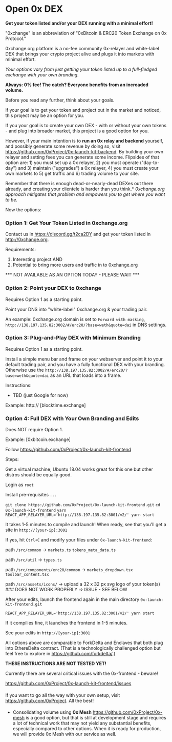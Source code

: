 # Open 0x DEX
<B>Get your token listed and/or your DEX running with a minimal effort!</B>

"0xchange" is an abbreviation of "0xBitcoin & ERC20 Token Exchange on 0x Protocol."

0xchange.org platform is a no-fee community 0x-relayer and white-label DEX that brings your crypto project alive and plugs it into markets with minimal effort.

<I>Your options vary from just getting your token listed up to a full-fledged exchange with your own branding.</I>

<B>Always: 0% fee! The catch? Everyone benefits from an increaded volume.</B>

Before you read any further, think about your goals.

If your goal is to get your token and project out in the market and noticed, this project may be an option for you.

If you your goal is to create your own DEX - with or without your own tokens - and plug into broader market, this project is a good option for you.

However, if your main intention is to <B>run an 0x relay and backend</B> yourself, and possibly generate some revenue by doing so, visit https://github.com/0xProject/0x-launch-kit-backend. By building your own relayer and setting fees you can generate some income. Flipsides of that option are: 1) you must set up a 0x relayer, 2) you must operate ("day-to-day") and 3) maintain ("upgrades") a 0x relayer, 4) you must create your own markets to 5) get traffic and 6) trading volume to your site.

Remember that there is enough dead-or-nearly-dead DEXes out there already, and creating your clientele is harder than you think.* <I>0xchange.org approach mitigates that problem and empowers you to get where you want to be.</I>

Now the options:

<H3>Option 1: Get Your Token Listed in 0xchange.org</H3>

Contact us in https://discord.gg/t2ca2DY and get your token listed in http://0xchange.org.

Requirements:
1. Interesting project AND
2. Potential to bring more users and traffic in to 0xchange.org

*** NOT AVAILABLE AS AN OPTION TODAY - PLEASE WAIT ***

<H3>Option 2: Point your DEX to 0xchange</H3>

Requires Option 1 as a starting point.

Point your DNS into "white-label" 0xchange.org & your trading pair.

An example: 0xchange.org domain is set to `Forward with masking`, `http://138.197.135.82:3002/#/erc20/?base=weth&quote=dai` in DNS settings.

<H3>Option 3: Plug-and-Play DEX with Minimum Branding</H3>

Requires Option 1 as a starting point.

Install a simple menu bar and frame on your webserver and point it to your default trading pair, and you have a fully functional DEX with your branding. Otherwise use the `http://138.197.135.82:3002/#/erc20/?base=weth&quote=dai` as an URL that loads into a frame.

Instructions:
- TBD (just Google for now)

Example: http:// [blocktime.exchange]


<H3>Option 4: Full DEX with Your Own Branding and Edits</H3>

Does NOT require Option 1.

Example: [0xbitcoin.exchange]

Follow https://github.com/0xProject/0x-launch-kit-frontend

Steps:

Get a virtual machine; Ubuntu 18.04 works great for this one but other distros should be equally good.

Login as `root`

Install pre-requisites
`...`

`git clone https://github.com/0xProject/0x-launch-kit-frontend.git`
`cd 0x-launch-kit-frontend`
`yarn`
`REACT_APP_RELAYER_URL='http://138.197.135.82:3001/v2/' yarn start`

It takes 1-5 minutes to compile and launch!
When ready, see that you'll get a site in `http://[your-ip]:3001`

If yes, hit `Ctrl+C` and modify your files under `0x-launch-kit-frontend`:

path
`/src/common` ->
`markets.ts`
`tokens_meta_data.ts`

path `/src/util` -> 
`types.ts`

path `/src/components/erc20/common` ->
`markets_dropdown.tsx`
`toolbar_content.tsx`

path `/src/assets/icons/` ->
upload a 32 x 32 px svg logo of your token(s) ### DOES NOT WORK PROPERLY => ISSUE - SEE BELOW

After your edits, launch the frontend again in the main directory `0x-launch-kit-frontend.git`

`REACT_APP_RELAYER_URL='http://138.197.135.82:3001/v2/' yarn start`

If it compilies fine, it launches the frontend in 1-5 minutes.

See your edits in `http://[your-ip]:3001`

All options above are comparable to ForkDelta and Enclaves that both plug into EthereDelta contract. (That is a technologically challenged option but feel free to explore in https://github.com/forkdelta/.)

<B>THESE INSTRUCTIONS ARE NOT TESTED YET!</B>

Currently there are several critical issues with the 0x-frontend - beware!

https://github.com/0xProject/0x-launch-kit-frontend/issues

####

If you want to go all the way with your own setup, visit https://github.com/0xProject. All the best!

####

* Consolidating volume using <B>0x Mesh</B> https://github.com/0xProject/0x-mesh is a good option, but that is still at development stage and requires a lot of technical work that may not yield any substantial benefits, especially compared to other options. When it is ready for production, we will provide 0x Mesh with our service as well.
